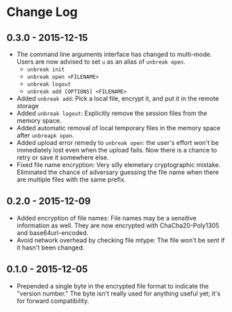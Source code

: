 # Change Log

## 0.3.0 - 2015-12-15

- The command line arguments interface has changed to multi-mode. Users are now advised to set `u` as an alias of `unbreak open`.
    - `unbreak init`
    - `unbreak open <FILENAME>`
    - `unbreak logout`
    - `unbreak add [OPTIONS] <FILENAME>`
- Added `unbreak add`: Pick a local file, encrypt it, and put it in the remote storage
- Added `unbreak logout`: Explicitly remove the session files from the memory space.
- Added automatic removal of local temporary files in the memory space after `unbreapk open`.
- Added upload error remedy to `unbreak open`: the user's effort won't be immediately lost even when the upload fails. Now there is a chance to retry or save it somewhere else.
- Fixed file name encryption: Very silly elemetary cryptographic mistake. Eliminated the chance of adversary guessing the file name when there are multiple files with the same prefix.

## 0.2.0 - 2015-12-09

- Added encryption of file names: File names may be a sensitive information as well. They are now encrypted with ChaCha20-Poly1305 and base64url-encoded.
- Avoid network overhead by checking file mtype: The file won't be sent if it hasn't been changed.

## 0.1.0 - 2015-12-05

- Prepended a single byte in the encrypted file format to indicate the "version number." The byte isn't really used for anything useful yet; it's for forward compatibility.
